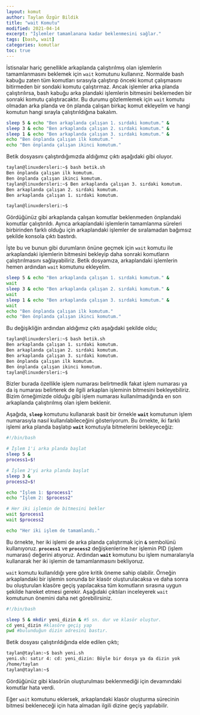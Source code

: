 ```yaml
---
layout: komut
author: Taylan Özgür Bildik
title: "wait Komutu"
modified: 2021-04-14
excerpt: "İşlemler tamamlanana kadar beklenmesini sağlar."
tags: [bash, wait]
categories: komutlar 
toc: true 
---
```



İstisnalar hariç genellikle arkaplanda çalıştırılmış olan işlemlerin tamamlanmasını beklemek için `wait` komutunu kullanırız. Normalde bash kabuğu zaten tüm komutları sırasıyla çalıştırıp önceki komut çalışmasını bitirmeden bir sondaki komutu çalıştırmaz. Ancak işlemler arka planda çalıştırılırsa, bash kabuğu arka plandaki işlemlerin bitmesini beklemeden bir sonraki komutu çalıştıracaktır. Bu durumu gözlemlemek için `wait` komutu olmadan arka planda ve ön planda çalışan birkaç komut ekleyelim ve hangi komutun hangi sırayla çalıştırıldığına bakalım.

```bash
sleep 5 & echo "Ben arkaplanda çalışan 1. sırdaki komutum." &
sleep 3 & echo "Ben arkaplanda çalışan 2. sırdaki komutum." &
sleep 1 & echo "Ben arkaplanda çalışan 3. sırdaki komutum." &
echo "Ben önplanda çalışan ilk komutum."
echo "Ben önplanda çalışan ikinci komutum."
```

Betik dosyasını çalıştırdığımızda aldığımız çıktı aşağıdaki gibi oluyor.

```bash
taylan@linuxdersleri:~$ bash betik.sh 
Ben önplanda çalışan ilk komutum.
Ben önplanda çalışan ikinci komutum.
taylan@linuxdersleri:~$ Ben arkaplanda çalışan 3. sırdaki komutum.
Ben arkaplanda çalışan 2. sırdaki komutum.
Ben arkaplanda çalışan 1. sırdaki komutum.

taylan@linuxdersleri:~$
```

Gördüğünüz gibi arkaplanda çalışan komutlar beklenmeden önplandaki komutlar çalıştırıldı. Ayrıca arkaplandaki işlemlerin tamamlanma süreleri birbirinden farklı olduğu için arkaplandaki işlemler de sıralamadan bağımsız şekilde konsola çıktı bastırdı. 

İşte bu ve bunun gibi durumların önüne geçmek için `wait` komutu ile arkaplandaki işlemlerin bitmesini bekleyip daha sonraki komutların çalıştırılmasını sağlayabiliriz. Betik dosyamıza, arkaplandaki işlemlerin hemen ardından `wait` komutunu ekleyelim. 

```bash
sleep 5 & echo "Ben arkaplanda çalışan 1. sırdaki komutum." &
wait
sleep 3 & echo "Ben arkaplanda çalışan 2. sırdaki komutum." &
wait
sleep 1 & echo "Ben arkaplanda çalışan 3. sırdaki komutum." &
wait
echo "Ben önplanda çalışan ilk komutum."
echo "Ben önplanda çalışan ikinci komutum."
```

Bu değişikliğin ardından aldığımız çıktı aşağıdaki şekilde oldu;

```bash
taylan@linuxdersleri:~$ bash betik.sh 
Ben arkaplanda çalışan 1. sırdaki komutum.
Ben arkaplanda çalışan 2. sırdaki komutum.
Ben arkaplanda çalışan 3. sırdaki komutum.
Ben önplanda çalışan ilk komutum.
Ben önplanda çalışan ikinci komutum.
taylan@linuxdersleri:~$
```

Bizler burada özellikle işlem numarası belirtmedik fakat işlem numarası ya da iş numarası belirterek de ilgili arkaplan işleminin bitmesini bekleyebiliriz. Bizim örneğimizde olduğu gibi işlem numarası kullanılmadığında en son arkaplanda çalıştırılmış olan işlem beklenir. 

Aşağıda, **`sleep`** komutunu kullanarak basit bir örnekle **`wait`** komutunun işlem numarasıyla nasıl kullanılabileceğini gösteriyorum. Bu örnekte, iki farklı işlemi arka planda başlatıp **`wait`** komutuyla bitmelerini bekleyeceğiz:

```bash
#!/bin/bash

# İşlem 1'i arka planda başlat
sleep 5 &
process1=$!

# İşlem 2'yi arka planda başlat
sleep 3 &
process2=$!

echo "İşlem 1: $process1"
echo "İşlem 2: $process2"

# Her iki işlemin de bitmesini bekler
wait $process1
wait $process2

echo "Her iki işlem de tamamlandı."
```

Bu örnekte, her iki işlemi de arka planda çalıştırmak için **`&`** sembolünü kullanıyoruz. **`process1`** ve **`process2`** değişkenlerine her işlemin PID (işlem numarası) değerini atıyoruz. Ardından **`wait`** komutunu bu işlem numaralarıyla kullanarak her iki işlemin de tamamlanmasını bekliyoruz. 

`wait` komutu kullanıldığı yere göre kritik öneme sahip olabilir. Örneğin arkaplandaki bir işlemin sonunda bir klasör oluşturulacaksa ve daha sonra bu oluşturulan klasöre geçiş yapılacaksa tüm komutların sırasına uygun şekilde hareket etmesi gerekir. Aşağıdaki çıktıları inceleyerek `wait` komutunun önemini daha net görebilirsiniz.

```bash
#!/bin/bash

sleep 5 & mkdir yeni_dizin & #5 sn. dur ve klasör oluştur.
cd yeni_dizin #klasöre geçiş yap
pwd #bulunduğun dizin adresini bastır.
```

Betik dosyası çalıştırıldığında elde edilen çıktı;

```bash
taylan@taylan:~$ bash yeni.sh 
yeni.sh: satır 4: cd: yeni_dizin: Böyle bir dosya ya da dizin yok
/home/taylan
taylan@taylan:~$
```

Gördüğünüz gibi klasörün oluşturulması beklenmediği için devamındaki komutlar hata verdi.

Eğer `wait` komutunu eklersek, arkaplandaki klasör oluşturma sürecinin bitmesi bekleneceği için hata almadan ilgili dizine geçiş yapılabilir.